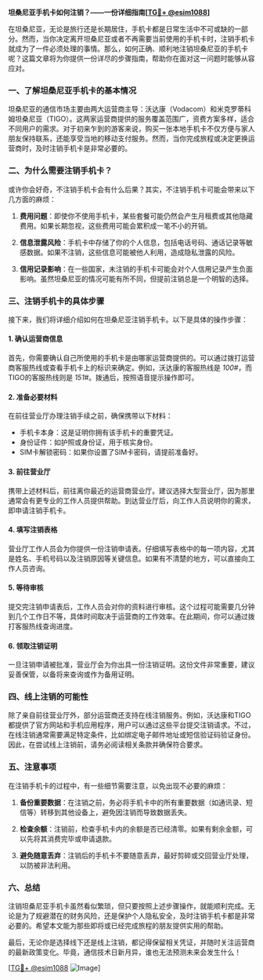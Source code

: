 **坦桑尼亚手机卡如何注销？——一份详细指南[[TG💪+ @esim1088](https://t.me/s/esim1088)]**

在坦桑尼亚，无论是旅行还是长期居住，手机卡都是日常生活中不可或缺的一部分。然而，当你决定离开坦桑尼亚或者不再需要当前使用的手机卡时，注销手机卡就成为了一件必须处理的事情。那么，如何正确、顺利地注销坦桑尼亚的手机卡呢？这篇文章将为你提供一份详尽的步骤指南，帮助你在面对这一问题时能够从容应对。

### 一、了解坦桑尼亚手机卡的基本情况

坦桑尼亚的通信市场主要由两大运营商主导：沃达康（Vodacom）和米克罗蒂科姆坦桑尼亚（TIGO）。这两家运营商提供的服务覆盖范围广，资费方案多样，适合不同用户的需求。对于初来乍到的游客来说，购买一张本地手机卡不仅方便与家人朋友保持联系，还能享受当地的移动支付服务。然而，当你完成旅程或决定更换运营商时，及时注销手机卡是非常必要的。

### 二、为什么需要注销手机卡？

或许你会好奇，不注销手机卡会有什么后果？其实，不注销手机卡可能会带来以下几方面的麻烦：

1. **费用问题**：即使你不使用手机卡，某些套餐可能仍然会产生月租费或其他隐藏费用。如果长期忽视，这些费用可能会累积成一笔不小的开销。
   
2. **信息泄露风险**：手机卡中存储了你的个人信息，包括电话号码、通话记录等敏感数据。如果不注销，这些信息可能被他人利用，造成隐私泄露的风险。

3. **信用记录影响**：在一些国家，未注销的手机卡可能会对个人信用记录产生负面影响。虽然坦桑尼亚的情况可能有所不同，但提前注销总是一个明智的选择。

### 三、注销手机卡的具体步骤

接下来，我们将详细介绍如何在坦桑尼亚注销手机卡。以下是具体的操作步骤：

#### 1. 确认运营商信息

首先，你需要确认自己所使用的手机卡是由哪家运营商提供的。可以通过拨打运营商客服热线或查看手机卡上的标识来确定。例如，沃达康的客服热线是 *100#*，而TIGO的客服热线则是 *151#*。拨通后，按照语音提示操作即可。

#### 2. 准备必要材料

在前往营业厅办理注销手续之前，确保携带以下材料：

- 手机卡本身：这是证明你拥有该手机卡的重要凭证。
- 身份证件：如护照或身份证，用于核实身份。
- SIM卡解锁密码：如果你设置了SIM卡密码，请提前准备好。

#### 3. 前往营业厅

携带上述材料后，前往离你最近的运营商营业厅。建议选择大型营业厅，因为那里通常会有更专业的工作人员提供帮助。到达营业厅后，向工作人员说明你的需求，即申请注销手机卡。

#### 4. 填写注销表格

营业厅工作人员会为你提供一份注销申请表。仔细填写表格中的每一项内容，尤其是姓名、手机号码以及注销原因等关键信息。如果有不清楚的地方，可以直接向工作人员咨询。

#### 5. 等待审核

提交完注销申请表后，工作人员会对你的资料进行审核。这个过程可能需要几分钟到几个工作日不等，具体时间取决于运营商的工作效率。在此期间，你可以通过拨打客服热线查询进度。

#### 6. 领取注销证明

一旦注销申请被批准，营业厅会为你出具一份注销证明。这份文件非常重要，建议妥善保管，以备将来查询或作为备用证明。

### 四、线上注销的可能性

除了亲自前往营业厅外，部分运营商还支持在线注销服务。例如，沃达康和TIGO都提供了官方网站和手机应用程序，用户可以通过这些平台提交注销请求。不过，在线注销通常需要满足特定条件，比如绑定电子邮件地址或短信验证码验证身份。因此，在尝试线上注销前，请务必阅读相关条款并确保符合要求。

### 五、注意事项

在注销手机卡的过程中，有一些细节需要注意，以免出现不必要的麻烦：

1. **备份重要数据**：在注销之前，务必将手机卡中的所有重要数据（如通讯录、短信等）转移到其他设备上，避免因注销而导致数据丢失。

2. **检查余额**：注销前，检查手机卡内的余额是否已经清零。如果有剩余金额，可以先将其消费完毕或申请退款。

3. **避免随意丢弃**：注销后的手机卡不要随意丢弃，最好剪碎或交回营业厅处理，以防被非法利用。

### 六、总结

注销坦桑尼亚手机卡虽然看似繁琐，但只要按照上述步骤操作，就能顺利完成。无论是为了规避潜在的财务风险，还是保护个人隐私安全，及时注销手机卡都是非常必要的。希望本文能为那些即将或已经完成旅程的朋友提供实用的帮助。

最后，无论你是选择线下还是线上注销，都记得保留相关凭证，并随时关注运营商的最新政策变化。毕竟，通信技术日新月异，谁也无法预测未来会发生什么！

[[TG💪+ @esim1088](https://t.me/s/esim1088) ![Image](https://i.postimg.cc/4NQfJmqS/Snipaste-2025-05-13-00-14-12.png)]